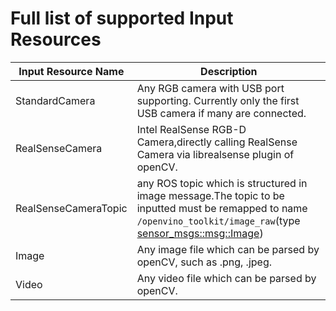 # Full list of supported Input Resources
|Input Resource Name|Description|
|---|-------------------------------------------|
|StandardCamera|Any RGB camera with USB port supporting. Currently only the first USB camera if many are connected.|
|RealSenseCamera| Intel RealSense RGB-D Camera,directly calling RealSense Camera via librealsense plugin of openCV.|
|RealSenseCameraTopic| any ROS topic which is structured in image message.The topic to be inputted must be remapped to name ```/openvino_toolkit/image_raw```(type [sensor_msgs::msg::Image](https://github.com/ros2/common_interfaces/blob/master/sensor_msgs/msg/Image.msg))|
|Image| Any image file which can be parsed by openCV, such as .png, .jpeg.|
|Video| Any video file which can be parsed by openCV.|
